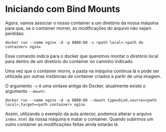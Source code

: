 # Iniciando com Bind Mounts

Agora, vamos associar o nosso container a um diretório da nossa máquina para que, se o container morrer, as modificações do arquivo não sejam perdidas:
```
docker run --name nginx -d -p 8080:80 -v <path local>:<path do container> nginx
```
Esse comando indica para o docker que queremos montar o diretório local para dentro de um diretório do container no caminho indicado.

Uma vez que o container morre, a pasta na máquina continua lá e pode ser utilizada por outras instâncias de container criados a partir de uma imagem.

O argumento `-v` é uma sintaxe antiga do Docker, atualmente existe o argumento `--mount`:
```
docker run --name nginx -d -p 8080:80 --mount type=bind,source=<path local>,target=<path container> nginx
```
Assim, utilizando o exemplo da aula anterior, podemos alterar o arquivo `index.html` da nossa máquina e matar o container. Quando subirmos um outro container as modificações feitas ainda estarão lá.